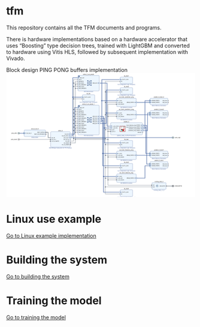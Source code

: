 # tfm
This repository contains all the TFM documents and programs.

There is hardware implementations based on a hardware accelerator that uses “Boosting” type decision trees, trained with LightGBM and converted to hardware using Vitis HLS, followed by subsequent implementation with Vivado.

Block design PING PONG buffers implementation
![Block design1](vivado/ping_pong_burst/bd.png)

# Linux use example
[Go to Linux example implementation](linux_drivers/)

# Building the system
[Go to building the system](vivado/)

# Training the model
[Go to training the model](python_code/)